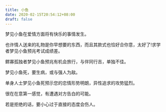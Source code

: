 ```yaml
---
title: 小鱼
date: 2020-02-15T20:54:12+08:00
draft: false
---
```


梦见小鱼在爱情方面将有快乐的事情发生。

也许情人送来的礼物是你早想要的东西，而且其款式也恰好合你意，太好了!求学者梦见小鱼预兆考试成绩差。

鳏寡孤独者梦见小鱼预兆有机会旅行，与伴同行吉，单独不佳。

梦见小鱼死，要生病，或与强人为敌。

单身人士梦见小鱼死预示您的恋情形势明朗，异性追求的攻势猛烈。

很在在意第一感觉，有遭遇对方告白的可能。

若是拒绝的话，要小心过于直接的态度会伤人。

